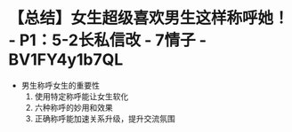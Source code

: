 # 【总结】女生超级喜欢男生这样称呼她！ - P1：5-2长私信改 - 7情子 - BV1FY4y1b7QL

-   男生称呼女生的重要性
    1.  使用特定称呼能让女生软化
    2.  六种称呼的妙用和效果
    3.  正确称呼能加速关系升级，提升交流氛围